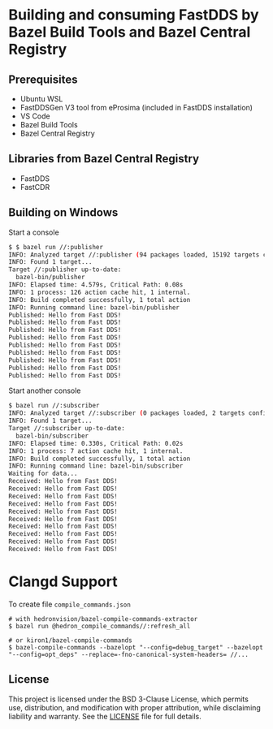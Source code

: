 # Building and consuming FastDDS by Bazel Build Tools and Bazel Central Registry 
## Prerequisites
- Ubuntu WSL
- FastDDSGen V3 tool from eProsima (included in FastDDS installation)
- VS Code
- Bazel Build Tools
- Bazel Central Registry
## Libraries from Bazel Central Registry
- FastDDS
- FastCDR
## Building on Windows
Start a console
```bash
$ $ bazel run //:publisher
INFO: Analyzed target //:publisher (94 packages loaded, 15192 targets configured).
INFO: Found 1 target...
Target //:publisher up-to-date:
  bazel-bin/publisher
INFO: Elapsed time: 4.579s, Critical Path: 0.08s
INFO: 1 process: 126 action cache hit, 1 internal.
INFO: Build completed successfully, 1 total action
INFO: Running command line: bazel-bin/publisher
Published: Hello from Fast DDS!
Published: Hello from Fast DDS!
Published: Hello from Fast DDS!
Published: Hello from Fast DDS!
Published: Hello from Fast DDS!
Published: Hello from Fast DDS!
Published: Hello from Fast DDS!
Published: Hello from Fast DDS!
Published: Hello from Fast DDS!
```
Start another console
```bash
$ bazel run //:subscriber
INFO: Analyzed target //:subscriber (0 packages loaded, 2 targets configured).
INFO: Found 1 target...
Target //:subscriber up-to-date:
  bazel-bin/subscriber
INFO: Elapsed time: 0.330s, Critical Path: 0.02s
INFO: 1 process: 7 action cache hit, 1 internal.
INFO: Build completed successfully, 1 total action
INFO: Running command line: bazel-bin/subscriber
Waiting for data...
Received: Hello from Fast DDS!
Received: Hello from Fast DDS!
Received: Hello from Fast DDS!
Received: Hello from Fast DDS!
Received: Hello from Fast DDS!
Received: Hello from Fast DDS!
Received: Hello from Fast DDS!
Received: Hello from Fast DDS!
Received: Hello from Fast DDS!
Received: Hello from Fast DDS!
```
# Clangd Support
To create file `compile_commands.json`
```
# with hedronvision/bazel-compile-commands-extractor
$ bazel run @hedron_compile_commands//:refresh_all

# or kiron1/bazel-compile-commands
$ bazel-compile-commands --bazelopt "--config=debug_target" --bazelopt "--config=opt_deps" --replace=-fno-canonical-system-headers= //...
```
## License
This project is licensed under the BSD 3-Clause License, which permits use, distribution, and modification with proper attribution, while disclaiming liability and warranty. See the [LICENSE](./LICENSE) file for full details.